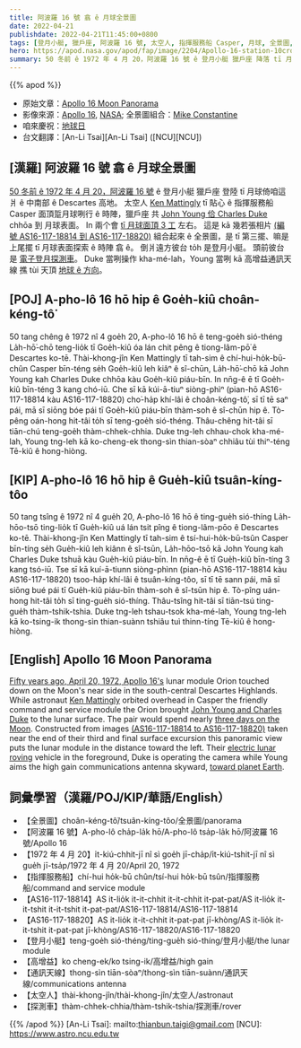 ```yaml
---
title: 阿波羅 16 號 翕 ê 月球全景圖
date: 2022-04-21
publishdate: 2022-04-21T11:45:00+0800
tags: [登月小艇, 獵戶座, 阿波羅 16 號, 太空人, 指揮服務船 Casper, 月球, 全景圖, 探測車]
hero: https://apod.nasa.gov/apod/fap/image/2204/Apollo-16-station-10crop1110.jpg
summary: 50 冬前 ê 1972 年 4 月 20，阿波羅 16 號 ê 登月小艇 獵戶座 降落 tī 月球倚咱這爿 ê 中南部 ê Descartes 高地。
---
```


{{% apod %}}

- 原始文章：[Apollo 16 Moon Panorama](https://apod.nasa.gov/apod/ap220421.html)
- 影像來源：[Apollo 16](http://science.ksc.nasa.gov/history/apollo/apollo-16/apollo-16.html), [NASA](http://www.nasa.gov/); 全景圖組合：[Mike Constantine](http://moonpans.com/)
- 咱來慶祝：[地球日](https://nasa.6connex.com/event/NASAScience/NASA-at-Earth-Day/login)
- 台文翻譯：[An-Li Tsai][An-Li Tsai] ([NCU][NCU])

## [漢羅] 阿波羅 16 號 翕 ê 月球全景圖
[50 冬前 ê 1972 年 4 月 20，阿波羅 16 號][Fifty years ago, April 20, 1972, Apollo 16's] ê 登月小艇 獵戶座 登陸 tī 月球倚咱這爿 ê 中南部 ê Descartes 高地。
太空人 [Ken Mattingly][Ken Mattingly] tī 貼心 ê 指揮服務船 Casper 面頂踅月球咧行 ê 時陣，獵戶座 共 [John Young 佮 Charles Duke][John Young and Charles Duke] chhōa 到 月球表面。
In 兩个會 [tī 月球面頂 3 工][three days on the Moon] 左右。
這是 kā 幾若張相片 [(編號 AS16-117-18814 到 AS16-117-18820)][(AS16-117-18814 to AS16-117-18820)] 組合起來 ê 全景圖，是 tī 第三擺、嘛是上尾擺 tī 月球表面探索 ê 時陣 翕 ê。
倒爿遠方彼台 to̍h 是登月小艇。
頭前彼台是 [電子登月探測車][electric lunar roving]。
Duke 當咧操作 kha-mé-lah，Young 當咧 kā 高增益通訊天線 撨 tùi 天頂 [地球 ê 方向][toward planet Earth t]。


## [POJ] A-pho-lô 16 hō hip ê Goe̍h-kiû choân-kéng-tô͘
50 tang chêng ê 1972 nî 4 goe̍h 20, A-pho-lô 16 hō ê teng-goe̍h sió-théng La̍h-hō͘-chō teng-lio̍k tī Goe̍h-kiû óa lán chit pêng ê tiong-lâm-pō͘ ê Descartes ko-tē.
Thài-khong-jîn Ken Mattingly tī tah-sim ê chí-hui-ho̍k-bū-chûn Casper bīn-téng se̍h Goe̍h-kiû leh kiâⁿ ê sî-chūn, La̍h-hō͘-chō kā John Young kah Charles Duke chhōa kàu Goe̍h-kiû piáu-bīn.
In nn̄g-ê ē tī Goe̍h-kiû bīn-téng 3 kang chó-iū.
Che sī kā kúi-ā-tiuⁿ siòng-phìⁿ (pian-hō AS16-117-18814 kàu AS16-117-18820) cho͘-ha̍p khí-lâi ê choân-kéng-tô͘, sī tī tē saⁿ pái, mā sī siōng bóe pái tī Goe̍h-kiû piáu-bīn thàm-soh ê sî-chūn hip ê.
Tò-pêng oán-hong hit-tâi to̍h sī teng-goe̍h sió-théng.
Thâu-chêng hit-tâi sī tiān-chú teng-goe̍h thàm-chhek-chhia.
Duke tng-leh chhau-chok kha-mé-lah, Young tng-leh kā ko-cheng-ek thong-sìn thian-sòaⁿ chhiâu tùi thiⁿ-téng Tē-kiû ê hong-hiòng.

## [KIP] A-pho-lô 16 hō hip ê Gue̍h-kiû tsuân-kíng-tôo
50 tang tsîng ê 1972 nî 4 gue̍h 20, A-pho-lô 16 hō ê ting-gue̍h sió-thíng La̍h-hōo-tsō ting-lio̍k tī Gue̍h-kiû uá lán tsit pîng ê tiong-lâm-pōo ê Descartes ko-tē.
Thài-khong-jîn Ken Mattingly tī tah-sim ê tsí-hui-ho̍k-bū-tsûn Casper bīn-tíng se̍h Gue̍h-kiû leh kiânn ê sî-tsūn, La̍h-hōo-tsō kā John Young kah Charles Duke tshuā kàu Gue̍h-kiû piáu-bīn.
In nn̄g-ê ē tī Gue̍h-kiû bīn-tíng 3 kang tsó-iū.
Tse sī kā kuí-ā-tiunn siòng-phìnn (pian-hō AS16-117-18814 kàu AS16-117-18820) tsoo-ha̍p khí-lâi ê tsuân-kíng-tôo, sī tī tē sann pái, mā sī siōng bué pái tī Gue̍h-kiû piáu-bīn thàm-soh ê sî-tsūn hip ê.
Tò-pîng uán-hong hit-tâi to̍h sī ting-gue̍h sió-thíng.
Thâu-tsîng hit-tâi sī tiān-tsú ting-gue̍h thàm-tshik-tshia.
Duke tng-leh tshau-tsok kha-mé-lah, Young tng-leh kā ko-tsing-ik thong-sìn thian-suànn tshiâu tuì thinn-tíng Tē-kiû ê hong-hiòng.

## [English] Apollo 16 Moon Panorama

[Fifty years ago, April 20, 1972, Apollo 16's][Fifty years ago, April 20, 1972, Apollo 16's] lunar module Orion touched down on the Moon's near side in the south-central Descartes Highlands.
While astronaut [Ken Mattingly][Ken Mattingly] orbited overhead in Casper the friendly command and service module the Orion brought [John Young and Charles Duke][John Young and Charles Duke] to the lunar surface.
The pair would spend nearly [three days on the Moon][three days on the Moon].
Constructed from images [(AS16-117-18814 to AS16-117-18820)][(AS16-117-18814 to AS16-117-18820)] taken near the end of their third and final surface excursion this panoramic view puts the lunar module in the distance toward the left.
Their [electric lunar roving][electric lunar roving] vehicle in the foreground, Duke is operating the camera while Young aims the high gain communications antenna skyward, [toward planet Earth][toward planet Earth e].

## 詞彙學習（漢羅/POJ/KIP/華語/English）
- 【全景圖】choân-kéng-tô͘/tsuân-kíng-tôo/全景圖/panorama
- 【阿波羅 16 號】A-pho-lô cha̍p-la̍k hō/A-pho-lô tsa̍p-la̍k hō/阿波羅 16 號/Apollo 16
- 【1972 年 4 月 20】i̍t-kiú-chhit-jī nî sì goe̍h jī-cha̍p/i̍t-kiú-tshit-jī nî sì gue̍h jī-tsa̍p/1972 年 4 月 20/April 20, 1972
- 【指揮服務船】chí-hui ho̍k-bū chûn/tsí-hui ho̍k-bū tsûn/指揮服務船/command and service module
- 【AS16-117-18814】AS it-lio̍k it-it-chhit it-it-chhit it-pat-pat/AS it-lio̍k it-it-tshit it-it-tshit it-pat-pat/AS16-117-18814/AS16-117-18814
- 【AS16-117-18820】AS it-lio̍k it-it-chhit it-pat-pat jī-khòng/AS it-lio̍k it-it-tshit it-pat-pat jī-khòng/AS16-117-18820/AS16-117-18820
- 【登月小艇】teng-goe̍h sió-théng/ting-gue̍h sió-thíng/登月小艇/the lunar module
- 【高增益】ko cheng-ek/ko tsing-ik/高增益/high gain
- 【通訊天線】thong-sìn tiān-sòaⁿ/thong-sìn tiān-suànn/通訊天線/communications antenna
- 【太空人】thài-khong-jîn/thài-khong-jîn/太空人/astronaut
- 【探測車】thàm-chhek-chhia/thàm-tshik-tshia/探測車/rover


{{% /apod %}}
[An-Li Tsai]: mailto:thianbun.taigi@gmail.com
[NCU]: https://www.astro.ncu.edu.tw

[copyright]: https://apod.nasa.gov/apod/fap/lib/about_apod.html#srapply

[Fifty years ago, April 20, 1972, Apollo 16's]:https://en.wikipedia.org/wiki/Apollo_16
[Ken Mattingly]:https://en.wikipedia.org/wiki/Apollo_16#/media/File:Apollo_16_crew.jpg
[John Young and Charles Duke]:https://en.wikipedia.org/wiki/Apollo_16#/media/File:Apollo_16_crew.jpg
[three days on the Moon]:https://www.hq.nasa.gov/alsj/a16/a16.html
[(AS16-117-18814 to AS16-117-18820)]:https://www.hq.nasa.gov/alsj/a16/images16.html#M117
[electric lunar roving]:https://apod.nasa.gov/apod/ap130129.html
[toward planet Earth e]:https://apod.nasa.gov/apod/ap210429.html
[toward planet Earth t]:https://apod.tw/daily/20210429/
